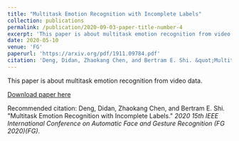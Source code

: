 ```yaml
---
title: "Multitask Emotion Recognition with Incomplete Labels"
collection: publications
permalink: /publication/2020-09-03-paper-title-number-4
excerpt: 'This paper is about multitask emotion recognition from video data.'
date: 2020-05-10
venue: 'FG'
paperurl: 'https://arxiv.org/pdf/1911.09784.pdf'
citation: 'Deng, Didan, Zhaokang Chen, and Bertram E. Shi. &quot;Multitask Emotion Recognition with Incomplete Labels.&quot; <i>2020 15th IEEE International Conference on Automatic Face and Gesture Recognition (FG 2020)(FG)</i>.'
---
```

This paper is about multitask emotion recognition from video data.

[Download paper here](https://arxiv.org/pdf/1911.09784.pdf)

Recommended citation: Deng, Didan, Zhaokang Chen, and Bertram E. Shi. &quot;Multitask Emotion Recognition with Incomplete Labels.&quot; <i>2020 15th IEEE International Conference on Automatic Face and Gesture Recognition (FG 2020)(FG)</i>.